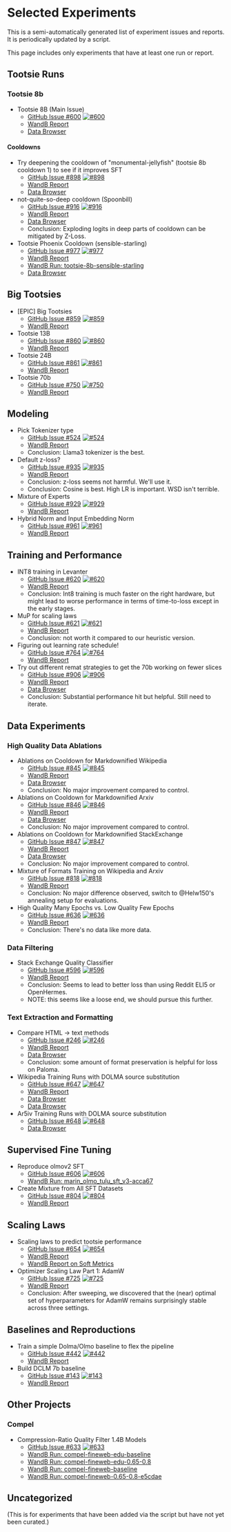 # Selected Experiments

This is a semi-automatically generated list of experiment issues and reports. It is periodically updated by a script.

This page includes only experiments that have at least one run or report.

## Tootsie Runs

### Tootsie 8b

- Tootsie 8B (Main Issue)
    - [GitHub Issue #600](https://github.com/stanford-crfm/marin/issues/600) [![#600](https://img.shields.io/github/issues/detail/title/stanford-crfm/marin/600)](https://github.com/stanford-crfm/marin/issues/600)
    - [WandB Report](https://wandb.ai/stanford-mercury/marin/reports/Tootsie-8B---VmlldzoxMTY3MzU3OA)
    - [Data Browser](https://crfm.stanford.edu/marin/data_browser/experiment/?path=gs%3A//marin-us-central2/experiments/exp600_tootsie-4c95ae.json)

#### Cooldowns

- Try deepening the cooldown of "monumental-jellyfish" (tootsie 8b cooldown 1) to see if it improves SFT
    - [GitHub Issue #898](https://github.com/stanford-crfm/marin/issues/898) [![#898](https://img.shields.io/github/issues/detail/title/stanford-crfm/marin/898)](https://github.com/stanford-crfm/marin/issues/898)
    - [WandB Report](https://wandb.ai/stanford-mercury/marin/reports/898-Tootsie-Soft-Raccoon--VmlldzoxMTk3NjUwNg?accessToken=06f87pmmvhdulczenkg3349jxk7e1pwbd4pdci2i8wvyxg9289122gfnckr9ymwc)
    - [Data Browser](https://crfm.stanford.edu/marin/data_browser/experiment/?path=gs%3A//marin-us-central2/experiments/exp898_deeper_cooldown-242d4a.json)
- not-quite-so-deep cooldown (Spoonbill)
    - [GitHub Issue #916](https://github.com/stanford-crfm/marin/issues/916) [![#916](https://img.shields.io/github/issues/detail/title/stanford-crfm/marin/916)](https://github.com/stanford-crfm/marin/issues/916)
    - [WandB Report](https://wandb.ai/stanford-mercury/marin/reports/916-Tootsie-Hypnotic-Spoonbill--VmlldzoxMjA1NjU2Nw)
    - [Data Browser](https://crfm.stanford.edu/marin/data_browser/experiment/?path=gs%3A//marin-us-central2/experiments/exp916_tootsie_spoonbill_cooldown-9f5976.json)
    - Conclusion: Exploding logits in deep parts of cooldown can be mitigated by Z-Loss.
- Tootsie Phoenix Cooldown (sensible-starling)
    - [GitHub Issue #977](https://github.com/stanford-crfm/marin/issues/977) [![#977](https://img.shields.io/github/issues/detail/title/stanford-crfm/marin/977)](https://github.com/stanford-crfm/marin/issues/977)
    - [WandB Report](https://wandb.ai/stanford-mercury/marin/reports/Tootsie-8B-phoenix-cooldown-starling---VmlldzoxMjQ2MjM5Ng)
    - [WandB Run: tootsie-8b-sensible-starling](https://wandb.ai/stanford-mercury/marin/runs/tootsie-8b-sensible-starling?nw=nwuserdlwh)
    - [Data Browser](https://crfm.stanford.edu/marin/data_browser/experiment/?path=gs%3A//marin-us-central2/experiments/exp977_phoenix_cooldown-8e3456.json)

## Big Tootsies

- \[EPIC\] Big Tootsies
    - [GitHub Issue #859](https://github.com/stanford-crfm/marin/issues/859) [![#859](https://img.shields.io/github/issues/detail/title/stanford-crfm/marin/859)](https://github.com/stanford-crfm/marin/issues/859)
    - [WandB Report](https://wandb.ai/stanford-mercury/marin/reports/Big-Tootsies--VmlldzoxMTEyOTQ0MA?accessToken=st1rajwy32etqi5rrlm3kuhgqa4ods6fnwsbyk8azjc8ar3eikf4dnz1p2ldz8yx)
- Tootsie 13B
    - [GitHub Issue #860](https://github.com/stanford-crfm/marin/issues/860) [![#860](https://img.shields.io/github/issues/detail/title/stanford-crfm/marin/860)](https://github.com/stanford-crfm/marin/issues/860)
    - [WandB Report](https://wandb.ai/stanford-mercury/marin/reports/Big-Tootsies--VmlldzoxMTEyOTQ0MA?accessToken=st1rajwy32etqi5rrlm3kuhgqa4ods6fnwsbyk8azjc8ar3eikf4dnz1p2ldz8yx)
- Tootsie 24B
    - [GitHub Issue #861](https://github.com/stanford-crfm/marin/issues/861) [![#861](https://img.shields.io/github/issues/detail/title/stanford-crfm/marin/861)](https://github.com/stanford-crfm/marin/issues/861)
    - [WandB Report](https://wandb.ai/stanford-mercury/marin/reports/Big-Tootsies--VmlldzoxMTEyOTQ0MA)
- Tootsie 70b
    - [GitHub Issue #750](https://github.com/stanford-crfm/marin/issues/750) [![#750](https://img.shields.io/github/issues/detail/title/stanford-crfm/marin/750)](https://github.com/stanford-crfm/marin/issues/750)
    - [WandB Report](https://wandb.ai/stanford-mercury/marin/reports/Big-Tootsies--VmlldzoxMTEyOTQ0MA)


## Modeling

- Pick Tokenizer type
    - [GitHub Issue #524](https://github.com/stanford-crfm/marin/issues/524) [![#524](https://img.shields.io/github/issues/detail/title/stanford-crfm/marin/524)](https://github.com/stanford-crfm/marin/issues/524)
    - [WandB Report](https://wandb.ai/stanford-mercury/marin/reports/Tokenizer-Comparison--VmlldzoxMDI0Njg3Nw)
    - Conclusion: Llama3 tokenizer is the best.
- Default z-loss?
    - [GitHub Issue #935](https://github.com/stanford-crfm/marin/issues/935) [![#935](https://img.shields.io/github/issues/detail/title/stanford-crfm/marin/935)](https://github.com/stanford-crfm/marin/issues/935)
    - [WandB Report](https://wandb.ai/stanford-mercury/marin/reports/ZLoss-vs-Not-1-4B--VmlldzoxMjEzMzA1NA)
    - Conclusion: z-loss seems not harmful. We'll use it.
    - Conclusion: Cosine is best. High LR is important. WSD isn't terrible.
- Mixture of Experts
  - [GitHub Issue #929](https://github.com/stanford-crfm/marin/issues/929) [![#929](https://img.shields.io/github/issues/detail/title/stanford-crfm/marin/929)](https://github.com/stanford-crfm/marin/issues/929)
  - [WandB Report](https://api.wandb.ai/links/stanford-mercury/0lspgzn3)
- Hybrid Norm and Input Embedding Norm
  - [GitHub Issue #961](https://github.com/stanford-crfm/marin/issues/961) [![#961](https://img.shields.io/github/issues/detail/title/stanford-crfm/marin/961)](https://github.com/stanford-crfm/marin/issues/961)
  - [WandB Report](https://wandb.ai/stanford-mercury/hybrid-norm/reports/Hybrid-Norm--VmlldzoxMjY2MDgxMA)

## Training and Performance

- INT8 training in Levanter
  - [GitHub Issue #620](https://github.com/stanford-crfm/marin/issues/620) [![#620](https://img.shields.io/github/issues/detail/title/stanford-crfm/marin/620)](https://github.com/stanford-crfm/marin/issues/620)
  - [WandB Report](https://api.wandb.ai/links/stanford-mercury/yhrb0xik)
  - Conclusion: Int8 training is much faster on the right hardware, but might lead to worse performance in terms of time-to-loss except in the early stages.
- MuP for scaling laws
  - [GitHub Issue #621](https://github.com/stanford-crfm/marin/issues/621) [![#621](https://img.shields.io/github/issues/detail/title/stanford-crfm/marin/621)](https://github.com/stanford-crfm/marin/issues/621)
  - [WandB Report](https://api.wandb.ai/links/stanford-mercury/h723u2ws)
  - Conclusion: not worth it compared to our heuristic version.
- Figuring out learning rate schedule!
  - [GitHub Issue #764](https://github.com/stanford-crfm/marin/issues/764) [![#764](https://img.shields.io/github/issues/detail/title/stanford-crfm/marin/764)](https://github.com/stanford-crfm/marin/issues/764)
  - [WandB Report](https://wandb.ai/stanford-mercury/marin-optimizer/reports/Deciding-the-optimal-lr-schedule-which-is-cosine---VmlldzoxMTIxNDk5NA)
- Try out different remat strategies to get the 70b working on fewer slices
    - [GitHub Issue #906](https://github.com/stanford-crfm/marin/issues/906) [![#906](https://img.shields.io/github/issues/detail/title/stanford-crfm/marin/906)](https://github.com/stanford-crfm/marin/issues/906)
    - [WandB Report](https://wandb.ai/stanford-mercury/marin/reports/Remat-Strategies--VmlldzoxMTkxNzk3Ng)
    - [Data Browser](https://crfm.stanford.edu/marin/data_browser/experiment/?path=gs%3A//marin-us-central2/experiments/expXXX_fancier_checkpointing-453042.json)
    - Conclusion: Substantial performance hit but helpful. Still need to iterate.

 ## Data Experiments

 ### High Quality Data Ablations

 - Ablations on Cooldown for Markdownified Wikipedia
    - [GitHub Issue #845](https://github.com/stanford-crfm/marin/issues/845) [![#845](https://img.shields.io/github/issues/detail/title/stanford-crfm/marin/845)](https://github.com/stanford-crfm/marin/issues/845)
    - [WandB Report](https://wandb.ai/stanford-mercury/marin/reports/845-6-Wiki-and-Arxiv-Quality-Ablations--VmlldzoxMTg4MzY2OA)
    - [Data Browser](https://crfm.stanford.edu/marin/data_browser/view?paths=%5B%22gs%3A%2F%2Fmarin-us-central2%2Fdocuments%2Fwikipedia-resiliparse-custom-fork-2569de%2F20241201%2Fenwiki_namespace_0_0.jsonl.gz%22%5D)
    - Conclusion: No major improvement compared to control.
- Ablations on Cooldown for Markdownified Arxiv
    - [GitHub Issue #846](https://github.com/stanford-crfm/marin/issues/846) [![#846](https://img.shields.io/github/issues/detail/title/stanford-crfm/marin/846)](https://github.com/stanford-crfm/marin/issues/846)
    - [WandB Report](https://wandb.ai/stanford-mercury/marin/reports/845-6-Wiki-and-Arxiv-Quality-Ablations--VmlldzoxMTg4MzY2OA)
    - [Data Browser](https://crfm.stanford.edu/marin/data_browser/view?paths=%5B%22gs%3A%2F%2Fmarin-us-central2%2Fdocuments%2Far5iv%2Far5iv-04-2024-no-problem-3971ff%2Fresiliparse-custom-fork%2F0001.jsonl.gz%22%5D)
    - Conclusion: No major improvement compared to control.
- Ablations on Cooldown for Markdownified StackExchange
    - [GitHub Issue #847](https://github.com/stanford-crfm/marin/issues/847) [![#847](https://img.shields.io/github/issues/detail/title/stanford-crfm/marin/847)](https://github.com/stanford-crfm/marin/issues/847)
    - [WandB Report](https://wandb.ai/stanford-mercury/marin/reports/845-6-Wiki-and-Arxiv-Quality-Ablations--VmlldzoxMTg4MzY2OA)
    - [Data Browser](https://crfm.stanford.edu/marin/data_browser/view?paths=%5B%22gs%3A%2F%2Fmarin-us-central2%2Fdocuments%2Fstackexchange-resiliparse-custom-fork-ab41ad%2F3dprinting.jsonl.gz%22%5D)
  - Conclusion: No major improvement compared to control.
- Mixture of Formats Training on Wikipedia and Arxiv
    - [GitHub Issue #818](https://github.com/stanford-crfm/marin/issues/818) [![#818](https://img.shields.io/github/issues/detail/title/stanford-crfm/marin/818)](https://github.com/stanford-crfm/marin/issues/818)
    - [WandB Report](https://wandb.ai/stanford-mercury/marin/reports/818-Mixture-of-Formats--VmlldzoxMTg4MzU0NA)
    - Conclusion: No major difference observed, switch to @Helw150's annealing setup for evaluations.
- High Quality Many Epochs vs. Low Quality Few Epochs
    - [GitHub Issue #636](https://github.com/stanford-crfm/marin/issues/636) [![#636](https://img.shields.io/github/issues/detail/title/stanford-crfm/marin/636)](https://github.com/stanford-crfm/marin/issues/636)
    - [WandB Report](https://wandb.ai/stanford-mercury/marin/reports/High-Quality-Many-Epochs-vs-Lower-quality-fewer-epoch--VmlldzoxMDU2MTI1Mg)
    - Conclusion: There's no data like more data.

### Data Filtering

- Stack Exchange Quality Classifier
    - [GitHub Issue #596](https://github.com/stanford-crfm/marin/issues/596) [![#596](https://img.shields.io/github/issues/detail/title/stanford-crfm/marin/596)](https://github.com/stanford-crfm/marin/issues/596)
    - [WandB Report](https://wandb.ai/stanford-mercury/marin/reports/Quality-Classifier-Comparison--VmlldzoxMDI2MzI1MQ)
    - Conclusion: Seems to lead to better loss than using Reddit ELI5 or OpenHermes.
    - NOTE: this seems like a loose end, we should pursue this further.

### Text Extraction and Formatting

- Compare HTML -> text methods
    - [GitHub Issue #246](https://github.com/stanford-crfm/marin/issues/246) [![#246](https://img.shields.io/github/issues/detail/title/stanford-crfm/marin/246)](https://github.com/stanford-crfm/marin/issues/246)
    - [WandB Report](https://api.wandb.ai/links/stanford-mercury/0uoys8gp)
    - [Data Browser](https://crfm.stanford.edu/marin/data_browser/experiment/?path=gs%3A//marin-us-central2/experiments/246_web_extraction_method_training-efe0cf.json)
    - Conclusion: some amount of format preservation is helpful for loss on Paloma.
- Wikipedia Training Runs with DOLMA source substitution
    - [GitHub Issue #647](https://github.com/stanford-crfm/marin/issues/647) [![#647](https://img.shields.io/github/issues/detail/title/stanford-crfm/marin/647)](https://github.com/stanford-crfm/marin/issues/647)
    - [WandB Report](https://wandb.ai/stanford-mercury/marin/reports/647-Wikipedia-Training-Runs-with-DOLMA-source-substitution--VmlldzoxMDkyNjIxNw)
    - [Data Browser](https://crfm.stanford.edu/marin/data_browser/view?paths=%5B%22gs%3A%2F%2Fmarin-us-central2%2Fdocuments%2Fwikipedia-resiliparse-with-preserving-formatting-no-references-no-links-cleaned-7971bb%2F20241201%2Fenwiki_namespace_0_0.jsonl.gz%22%2C%22gs%3A%2F%2Fmarin-us-central2%2Fdocuments%2Fwikipedia-resiliparse-with-preserving-formatting-no-references-with-links-cleaned-b89dd3%2F20241201%2Fenwiki_namespace_0_0.jsonl.gz%22%2C%22gs%3A%2F%2Fmarin-us-central2%2Fdocuments%2Fwikipedia-resiliparse-with-preserving-formatting-with-references-no-links-cleaned-0fd095%2F20241201%2Fenwiki_namespace_0_0.jsonl.gz%22%2C%22gs%3A%2F%2Fmarin-us-central2%2Fdocuments%2Fwikipedia-resiliparse-with-preserving-formatting-with-references-with-links-cleaned-infobox-0203ff%2F20241201%2Fenwiki_namespace_0_0.jsonl.gz%22%5D)
    - [Data Browser](https://crfm.stanford.edu/marin/data_browser/view?paths=%5B%22gs%3A%2F%2Fmarin-us-central2%2Fexperiments%2Fexp647_wikipedia_training-dd35e8.json%22%5D)
- Ar5iv Training Runs with DOLMA source substitution
    - [GitHub Issue #648](https://github.com/stanford-crfm/marin/issues/648) [![#648](https://img.shields.io/github/issues/detail/title/stanford-crfm/marin/648)](https://github.com/stanford-crfm/marin/issues/648)
    - [Data Browser](https://crfm.stanford.edu/marin/data_browser/view?paths=%5B%22gs%3A%2F%2Fmarin-us-central2%2Fexperiments%2Fexp648_ar5iv_training-f49d7f.json%22%5D)

## Supervised Fine Tuning

- Reproduce olmov2 SFT
    - [GitHub Issue #606](https://github.com/stanford-crfm/marin/issues/606) [![#606](https://img.shields.io/github/issues/detail/title/stanford-crfm/marin/606)](https://github.com/stanford-crfm/marin/issues/606)
    - [WandB Run: marin_olmo_tulu_sft_v3-acca67](https://wandb.ai/stanford-mercury/marin/runs/marin_olmo_tulu_sft_v3-acca67)
- Create Mixture from All SFT Datasets
  - [GitHub Issue #804](https://github.com/stanford-crfm/marin/issues/804) [![#804](https://img.shields.io/github/issues/detail/title/stanford-crfm/marin/804)](https://github.com/stanford-crfm/marin/issues/804)
  - [WandB Report](https://api.wandb.ai/links/stanford-mercury/m8ak7uah)

## Scaling Laws

- Scaling laws to predict tootsie performance
    - [GitHub Issue #654](https://github.com/stanford-crfm/marin/issues/654) [![#654](https://img.shields.io/github/issues/detail/title/stanford-crfm/marin/654)](https://github.com/stanford-crfm/marin/issues/654)
    - [WandB Report](https://api.wandb.ai/links/stanford-mercury/3xojrl9v)
    - [WandB Report on Soft Metrics](https://api.wandb.ai/links/stanford-mercury/got35r4i)
- Optimizer Scaling Law Part 1: AdamW
    - [GitHub Issue #725](https://github.com/stanford-crfm/marin/issues/725) [![#725](https://img.shields.io/github/issues/detail/title/stanford-crfm/marin/725)](https://github.com/stanford-crfm/marin/issues/725)
    - [WandB Report](https://wandb.ai/stanford-mercury/marin-optimizer/reports/AdamW-Sweeping--VmlldzoxMTE3Nzc5OA)
    - Conclusion: After sweeping, we discovered that the (near) optimal set of hyperparameters for AdamW remains surprisingly stable across three settings.

## Baselines and Reproductions

- Train a simple Dolma/Olmo baseline to flex the pipeline
    - [GitHub Issue #442](https://github.com/stanford-crfm/marin/issues/442) [![#442](https://img.shields.io/github/issues/detail/title/stanford-crfm/marin/442)](https://github.com/stanford-crfm/marin/issues/442)
    - [WandB Report](https://api.wandb.ai/links/stanford-mercury/e20j5423)
- Build DCLM 7b baseline
    - [GitHub Issue #143](https://github.com/stanford-crfm/marin/issues/143) [![#143](https://img.shields.io/github/issues/detail/title/stanford-crfm/marin/143)](https://github.com/stanford-crfm/marin/issues/143)
    - [WandB Report](https://wandb.ai/stanford-mercury/marin/reports/DCLM-7B-Replication--Vmlldzo5MTA3NjU5/edit)

## Other Projects

### Compel
- Compression-Ratio Quality Filter 1.4B Models
    - [GitHub Issue #633](https://github.com/stanford-crfm/marin/issues/633) [![#633](https://img.shields.io/github/issues/detail/title/stanford-crfm/marin/633)](https://github.com/stanford-crfm/marin/issues/633)
    - [WandB Run: compel-fineweb-edu-baseline](https://wandb.ai/stanford-mercury/marin/runs/compression-fineweb-edu-0.6-0.8-da53bf?nw=nwusereobbad)
    - [WandB Run: compel-fineweb-edu-0.65-0.8](https://wandb.ai/stanford-mercury/marin/runs/compression-ratio-filter-fineweb-edu-786908?nw=nwusereobbad)
    - [WandB Run: compel-fineweb-baseline](https://wandb.ai/stanford-mercury/marin/runs/compression-train-full-dataset-llama1.4b-20fa75?nw=nwusereobbad)
    - [WandB Run: compel-fineweb-0.65-0.8-e5cdae](https://wandb.ai/stanford-mercury/marin/runs/compression-ratio-filter-llama1.4b-0.6-0.8-e5cdae?nw=nwusereobbad)


## Uncategorized

(This is for experiments that have been added via the script but have not yet been curated.)
